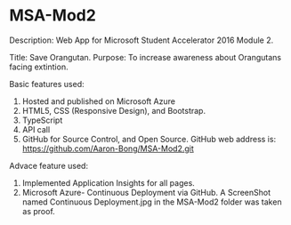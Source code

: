 # MSA-Mod2
Description: Web App for Microsoft Student Accelerator 2016 Module 2.

Title: Save Orangutan.
Purpose: To increase awareness about Orangutans facing extintion.

Basic features used:
1. Hosted and published on Microsoft Azure
2. HTML5, CSS (Responsive Design), and Bootstrap.
3. TypeScript 
4. API call
4. GitHub for Source Control, and Open Source. GitHub web address is: https://github.com/Aaron-Bong/MSA-Mod2.git

Advace feature used:
1. Implemented Application Insights for all pages.
2. Microsoft Azure- Continuous Deployment via GitHub. A ScreenShot named Continuous Deployment.jpg in the MSA-Mod2 folder was taken as proof.
